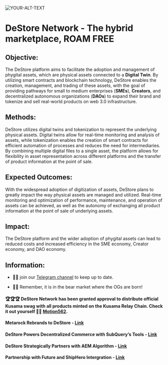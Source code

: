 <picture>
 <source media="(prefers-color-scheme: dark)" srcset=https://i.postimg.cc/ZRKjNZRR/Group-383-1.png>
 <source media="(prefers-color-scheme: light)" srcset="YOUR-LIGHTMODE-IMAGE">
 <img alt="YOUR-ALT-TEXT" src="YOUR-DEFAULT-IMAGE">
</picture>

# DeStore Network - **The hybrid marketplace, ROAM FREE**


## Objective: 

The DeStore platform aims to facilitate the adoption and management of phygital assets, which are physical assets connected to a **Digital Twin**. By utilizing smart contracts and blockchain technology, DeStore enables the creation, management, and trading of these assets, with the goal of providing pathways for small to medium enterprises (**SMEs**), **Creators**, and decentralized autonomous organizations (**DAOs**) to expand their brand and tokenize and sell real-world products on web 3.0 infrastructure.


## Methods:

DeStore utilizes digital twins and tokenization to represent the underlying physical assets. Digital twins allow for real-time monitoring and analysis of assets, while tokenization enables the creation of smart contracts for efficient automation of processes and reduces the need for intermediaries. By combining multiple digital files to a single asset, the platform allows for flexibility in asset representation across different platforms and the transfer of product information at the point of sale.


## Expected Outcomes: 

With the widespread adoption of digitization of assets, DeStore plans to greatly impact the way physical assets are managed and utilized. Real-time monitoring and optimization of performance, maintenance, and operation of assets can be achieved, as well as the autonomy of exchanging all product information at the point of sale of underlying assets.


## Impact:

The DeStore platform and the wider adoption of phygital assets can lead to reduced costs and increased efficiency in the SME economy, Creator economy, and DAO economy. 


## Information: 

- 🙋‍♀️ join our [Telegram channel](https://t.me/DeStore_Network) to keep up to date.

- 🌈🧙 Remember, it is in the bear market where the OGs are born!

#### 🏆🏆🏆 DeStore Network has been granted approval to distribute official Kusama swag with all products minted on the Kusama Relay Chain. Check it out yourself 👀👀 [Motion562](https://kusama.polkassembly.io/motion/562).

#### Metarock Rebrands to DeStore - [Link](https://medium.com/@destore-network/metarock-rebrands-to-destore-e7d6628941bc)

#### DeStore Powers Decentralized Commerce with SubQuery’s Tools - [Link](https://medium.com/@destore-network/new-partnership-destore-powers-decentralized-commerce-with-subquerys-tools-2cddfe40ac82)

#### DeStore Strategically Partners with AEM Algorithm - [Link](https://medium.com/@destore-network/destore-strategically-partners-with-aem-algorithm-to-allow-10-million-small-to-medium-2ee1464d4f31)

#### Partnership with Future and ShipHero Intergration - [Link](https://medium.com/@destore-network/collaboration-announcement-5789708add38)
